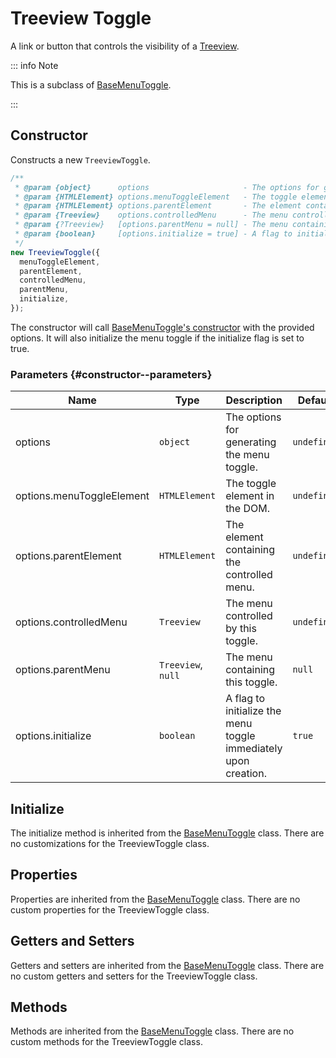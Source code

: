 # Treeview Toggle

A link or button that controls the visibility of a [Treeview](./treeview).

::: info Note

This is a subclass of [BaseMenuToggle](./base-menu-toggle).

:::

## Constructor

Constructs a new `TreeviewToggle`.

```js
/**
 * @param {object}      options                     - The options for generating the menu toggle.
 * @param {HTMLElement} options.menuToggleElement   - The toggle element in the DOM.
 * @param {HTMLElement} options.parentElement       - The element containing the controlled menu.
 * @param {Treeview}    options.controlledMenu      - The menu controlled by this toggle.
 * @param {?Treeview}   [options.parentMenu = null] - The menu containing this toggle.
 * @param {boolean}     [options.initialize = true] - A flag to initialize the menu toggle immediately upon creation.
 */
new TreeviewToggle({
  menuToggleElement,
  parentElement,
  controlledMenu,
  parentMenu,
  initialize,
});
```

The constructor will call [BaseMenuToggle's constructor](./base-menu-toggle#constructor) with the provided options. It will also initialize the menu toggle if the initialize flag is set to true.

### Parameters {#constructor--parameters}

| Name | Type | Description | Default |
| --- | --- | --- | --- |
| options | `object` | The options for generating the menu toggle. | `undefined` |
| options.menuToggleElement | `HTMLElement` | The toggle element in the DOM. | `undefined` |
| options.parentElement | `HTMLElement` | The element containing the controlled menu. | `undefined` |
| options.controlledMenu | `Treeview` | The menu controlled by this toggle. | `undefined` |
| options.parentMenu | `Treeview`, `null` | The menu containing this toggle. | `null` |
| options.initialize | `boolean` | A flag to initialize the menu toggle immediately upon creation. | `true` |

## Initialize

The initialize method is inherited from the [BaseMenuToggle](./base-menu-toggle#initialize) class. There are no customizations for the TreeviewToggle class.

## Properties

Properties are inherited from the [BaseMenuToggle](./base-menu-toggle#properties) class. There are no custom properties for the TreeviewToggle class.

## Getters and Setters

Getters and setters are inherited from the [BaseMenuToggle](./base-menu-toggle#getters-and-setters) class. There are no custom getters and setters for the TreeviewToggle class.

## Methods

Methods are inherited from the [BaseMenuToggle](./base-menu-toggle#methods) class. There are no custom methods for the TreeviewToggle class.
